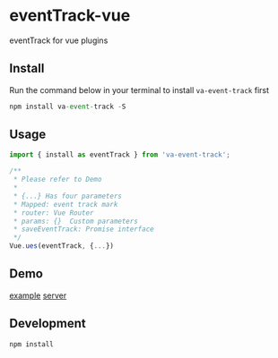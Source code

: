 # eventTrack-vue

eventTrack for vue plugins

## Install

Run the command below in your terminal to install `va-event-track` first

```js
npm install va-event-track -S
```

## Usage

```js
import { install as eventTrack } from 'va-event-track';

/**
 * Please refer to Demo
 * 
 * {...} Has four parameters
 * Mapped: event track mark
 * router: Vue Router
 * params: {}  Custom parameters
 * saveEventTrack: Promise interface
 */
Vue.ues(eventTrack, {...})
```

## Demo

[example](https://github.com/vaopen/va-eventTrack/tree/master/example)
[server](https://github.com/vaopen/va-eventTrack/tree/master/server)

## Development

```js
npm install
```
